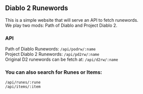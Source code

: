 ## Diablo 2 Runewords

This is a simple website that will serve an API to fetch runewords.  
We play two mods: Path of Diablo and Project Diablo 2. 

### API
Path of Diablo Runewords: ```/api/podrw/:name```  
Project Diablo 2 Runewords: ```/api/pd2rw/:name```  
Original D2 runewords can be fetch at: ```/api/d2rw/:name```

### You can also search for Runes or Items:
```/api/runes/:rune```  
```/api/items/:item```
